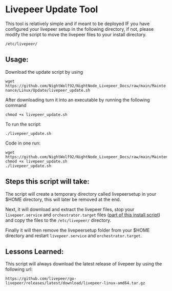 # Livepeer Update Tool

This tool is relatively simple and if meant to be deployed IF you have configured your livepeer setup in the following directory, if not, please modify the script to move the livepeer files to your install directory.

```/etc/livepeer/```

## Usage:

Download the update script by using 

``` wget https://github.com/NightWolf92/NightNode_Livepeer_Docs/raw/main/Maintenance/Linux/Update/livepeer_update.sh ```

After downloading turn it into an executable by running the following command

``` chmod +x livepeer_update.sh ```

To run the script:

``` ./livepeer_update.sh ```

Code in one run:
```
wget https://github.com/NightWolf92/NightNode_Livepeer_Docs/raw/main/Maintenance/Linux/Update/livepeer_update.sh
chmod +x livepeer_update.sh
./livepeer_update.sh
```

## Steps this script will take:

The script will create a temporary directory called livepeersetup in your $HOME directory, this will later be removed at the end. 

Next, it will download and extract the livepeer files, stop your ```livepeer.service``` and ```orchestrator.target``` files ([part of this install script](https://github.com/NightWolf92/NightNode_Livepeer_Docs/tree/main/Install/Linux)) and copy the files to the ```/etc/livepeer/``` directory. 

Finally it will then remove the livepeersetup folder from your $HOME directory and restart ```livepeer.service``` and ```orchestrator.target```.

## Lessons Learned:

This script will always download the latest release of livepeer by using the following url:

```https://github.com/livepeer/go-livepeer/releases/latest/download/livepeer-linux-amd64.tar.gz```

